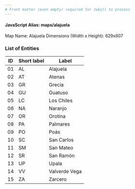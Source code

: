 ```yaml
---
# Front matter (even empty) required for Jekyll to process
---
```


#### JavaScript Alias: maps/alajuela

Map Name: Alajuela
Dimensions (Width x Height): 629x607





### List of Entities

ID | Short label | Label   | 
---|---|---|
01| AL | Alajuela      |
02| AT | Atenas        |
03| GR | Grecia        | 
04| GU | Guatuso       |
05| LC | Los Chiles    |
06| NA | Naranjo       |
07| OR | Orotina       |
08| PA | Palmares      |
09| PO | Poás          |
10| SC | San Carlos    |
11| SM | San Mateo     | 
12| SR | San Ramón     |
13| UP | Upala         |
14| VV | Valverde Vega | 
15| ZA | Zarcero       |
